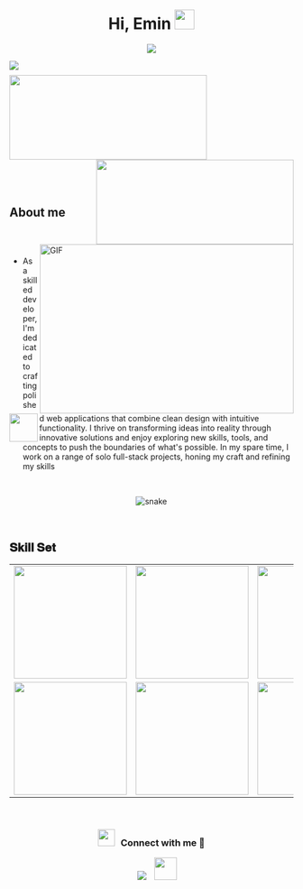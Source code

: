 <h1 align="center"> Hi, Emin <img src="https://media.giphy.com/media/hvRJCLFzcasrR4ia7z/giphy.gif" width="35"></h1>
<p align="center">
    <a href="https://github.com/fairyland0926"><img
            src="https://readme-typing-svg.herokuapp.com/?lines=Web%20Developer;Full%20Stack-eveloper;5%2B%20years%20of%20coding%20experience;Always%20learning%20new%20tech&font=Pacifico&center=true&width=650&height=120&color=58a6ff&vCenter=true&size=45%22"></a>
</p>

<p align='center'>
    <img align="left" src="https://visitor-badge.laobi.icu/badge?page_id=emintatar" />

<h1 align="center"></h1>
<img align="left" height="150px" width="350px"
    src="https://github-readme-stats.vercel.app/api?username=emintatar&count_private=true&show_icons=true&theme=tokyonight" />
<img align="right" height="150px" width="350px"
    src="https://github-readme-stats.vercel.app/api/top-langs/?username=emintatar&layout=compact&theme=aura&langs_count=9" />
<img height="150" />
<br><br>
<img align="right" alt="GIF"
    src="https://komarev.com/ghpvc/?username=emintatar&label=Profile%20views&color=0e75b6&style=flat"
    width="450px" height="300px" />
<br><br>
<img align="left"
    src="https://user-images.githubusercontent.com/63050133/156777293-72a6e681-2582-4a9d-ad92-09d1181d47c7.gif"
    width=50px height=50px>
<h2 align="left" font-weight="bold">About me</h2>
<br><br>

- As a skilled developer, I'm dedicated to crafting polished web applications that combine clean design with intuitive
functionality. I thrive on transforming ideas into reality through innovative solutions and enjoy exploring new skills,
tools, and concepts to push the boundaries of what's possible. In my spare time, I work on a range of solo full-stack
projects, honing my craft and refining my skills
<br>

<p align="center">
    <img src="https://github.com/akshitagupta15june/akshitagupta15june/blob/output/github-contribution-grid-snake.svg"
        alt="snake"></center>
</p>
<br>
<h2 font-weight="bold">𝐒𝐤𝐢𝐥𝐥 𝐒𝐞𝐭</h2>
<table>
    <tr>
        <td><img src="https://cdn.iconscout.com/icon/free/png-256/codeigniter-5-1175246.png?raw=true" width="200"></td>
        <td><img src="https://cdn.iconscout.com/icon/free/png-256/laravel-3-1175147.png?raw=true" width="200"></td>
        <td><img src="https://cdn.iconscout.com/icon/free/png-256/javascript-1-225993.png?raw=true" width="200"></td>
        <td><img src="https://cdn.iconscout.com/icon/free/png-256/php-2752101-2284918.png?raw=true" width="200"></td>
        <td><img src="https://cdn.iconscout.com/icon/free/png-256/mysql-3521596-2945040.png?raw=true" width="200"></td>
        <td><img src="https://cdn.iconscout.com/icon/free/png-256/sql-4-190807.png?raw=true" width="200"></td>
        <td><img src="https://camo.githubusercontent.com/91c7c8fed6e4e9ccbb25bc941030bc604ea787c09ca2569377ed4d4840872a73/68747470733a2f2f63646e2e69636f6e73636f75742e636f6d2f69636f6e2f667265652f706e672d3132382f6a71756572792d372d313137353135322e706e67?raw=true"
                width="200"></td>
        <td><img src="https://camo.githubusercontent.com/63a0652105f53ca10fd7bb584ec3326ffda6c6988ca944bb21f6ba0d764bf8be/68747470733a2f2f63646e2e69636f6e73636f75742e636f6d2f69636f6e2f667265652f706e672d3132382f68746d6c352d34302d313137353139332e706e67?raw=true"
                width="200"></td>
        <td><img src="https://camo.githubusercontent.com/16243b90ca0de67f1183e67f41fc6383ca998d81c3dd7166b32eda4db307f919/68747470733a2f2f63646e2e69636f6e73636f75742e636f6d2f69636f6e2f667265652f706e672d3132382f637373332d31312d313137353233392e706e67"
                width="200"></td>
        <td><img src="https://camo.githubusercontent.com/98c835566bae35eab51c05d004bf08bdbcb287186f492e1aeb20fa37f71ca7ca/68747470733a2f2f63646e2e69636f6e73636f75742e636f6d2f69636f6e2f667265652f706e672d3132382f736173732d31332d313137353039322e706e67"
                width="200"></td>
        <td><img src="https://camo.githubusercontent.com/2297aeb5bcb2b38bb190fcae27e1bf9b0fe08699446c23d48585443881bce4c3/68747470733a2f2f63646e2e69636f6e73636f75742e636f6d2f69636f6e2f667265652f706e672d3132382f6769742d31382d313137353231392e706e67"
                width="200"></td>
    </tr>
    <tr>
        <td><img src="https://camo.githubusercontent.com/7dd0ebf7a227b0f848f30a3dbd647a682075031e1010b19a7a41e366d281ce2b/68747470733a2f2f63646e2e69636f6e73636f75742e636f6d2f69636f6e2f667265652f706e672d3132382f626f6f7473747261702d3232363037372e706e67?raw=true"
                width="200"></td>
        <td><img src="https://cdn.iconscout.com/icon/free/png-256/heroku-11-1175214.png?raw=true" width="200"></td>
        <td><img src="https://cdn.iconscout.com/icon/free/png-256/visual-studio-code-3251603-2724650.png?raw=true"
                width="200"></td>
        <td><img src="https://cdn.iconscout.com/icon/free/png-256/sourcetree-2-1175090.png?raw=true" width="200"></td>
        <td><img src="https://cdn.iconscout.com/icon/free/png-256/extjs-458279.png?raw=true" width="200"></td>
    </tr>

</table>
<br />
<h3 align="center"> <img src="https://media.giphy.com/media/iY8CRBdQXODJSCERIr/giphy.gif" width="30" height="30"
        style="margin-right: 10px;">Connect with me 🤝 </h3>

<p align="center">

<div align="center" class="icons-social" style="margin-left: 10px;">
    <a style="margin-left: 10px;" target="_blank" href="https://www.linkedin.com/in/abdullah-emin-tatar-3a79751b3/">
        <img src="https://img.icons8.com/doodle/40/000000/linkedin--v2.png"></a>
    <a style="margin-left: 10px;" target="_blank" href="https://github.com/emintatar">
        <img src="https://cdn.iconscout.com/icon/free/png-256/web-earth-online-market-planet-search-secure-1-9563.png"
            width="40" height="40"></a>
</div>

</p>
